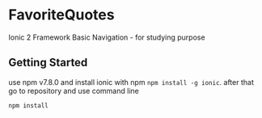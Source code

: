 # FavoriteQuotes
Ionic 2 Framework Basic Navigation - for studying purpose

## Getting Started

use npm v7.8.0 and install ionic with npm `npm install -g ionic`. after that go to repository and use command line

`npm install`
